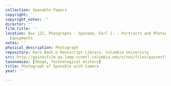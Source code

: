 ```yaml
---
collection: Sponable Papers
copyright: ''
copyright_notes: ''
director: ''
film_title: ''
location: Box 122, Phoographs - Sponabe, Earl I. - Portraits and Photographs with
  Equipments
notes: ''
physical_description: Photograph
repository: Rare Book & Manuscript Library, Columbia University
src: http://gainesfilm.qa-lamp.ccnmtl.columbia.edu/sites/files/gainesfilm/images/1000102107.jpg
taxonomies: [Image, Technological History]
title: Photograph of Sponable with Camera
year: ''

---
```

